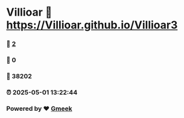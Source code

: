 # Villioar :link: https://Villioar.github.io/Villioar3 
### :page_facing_up: [2](https://Villioar.github.io/Villioar3/tag.html) 
### :speech_balloon: 0 
### :hibiscus: 38202 
### :alarm_clock: 2025-05-01 13:22:44 
### Powered by :heart: [Gmeek](https://github.com/Meekdai/Gmeek)
